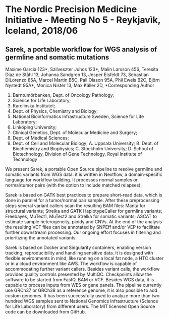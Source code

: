 # The Nordic Precision Medicine Initiative - Meeting No 5 - Reykjavìk, Iceland, 2018/06

## Sarek, a portable workflow for WGS analysis of germline and somatic mutations

Maxime Garcia 123*,
Szilveszter Juhos 123*,
Malin Larsson 456,
Teresita Díaz de Ståhl 13,
Johanna Sandgren 13,
Jesper Eisfeldt 73,
Sebastian DiLorenzo 85A,
Marcel Martin B5C,
Pall Olason 95A,
Phil Ewels B2C,
Björn Nystedt 95A*,
Monica Nistér 13,
Max Käller 2D,
*Corresponding Author

1. Barntumörbanken, Dept. of Oncology Pathology;
2. Science for Life Laboratory;
3. Karolinska Institutet;
4. Dept. of Physics, Chemistry and Biology;
5. National Bioinformatics Infrastructure Sweden, Science for Life Laboratory;
6. Linköping University;
7. Clinical Genetics, Dept. of Molecular Medicine and Surgery;
8. Dept. of Medical Sciences;
9. Dept. of Cell and Molecular Biology;
A. Uppsala University;
B. Dept. of Biochemistry and Biophysics;
C. Stockholm University;
D. School of Biotechnology, Division of Gene Technology, Royal Institute of Technology

We present Sarek, a portable Open Source pipeline to resolve germline and somatic variants from WGS data: it is written in Nextflow, a domain-specific language for workflow building.
It processes normal samples or normal/tumor pairs (with the option to include matched relapses).

Sarek is based on GATK best practices to prepare short-read data, which is done in parallel for a tumor/normal pair sample.
After these preprocessing steps several variant callers scan the resulting BAM files: Manta for structural variants; Strelka and GATK HaplotypeCaller for germline variants; Freebayes, MuTect1, MuTect2 and Strelka for somatic variants; ASCAT to estimate sample heterogeneity, ploidy and CNVs.
At the end of the analysis the resulting VCF files can be annotated by SNPEff and/or VEP to facilitate further downstream processing.
Our ongoing effort focuses in filtering and prioritizing the annotated variants.

Sarek is based on Docker and Singularity containers, enabling version tracking, reproducibility and handling sensitive data.
It is designed with flexible environments in mind, like running on a local fat node, a HTC cluster or in a cloud environment like AWS.
The workflow is capable of accommodating further variant callers.
Besides variant calls, the workflow provides quality controls presented by MultiQC.
Checkpoints allow the software to be started from FastQ, BAM or VCF.
Besides WGS data, it is capable to process inputs from WES or gene panels.
The pipeline currently use GRCh37 or GRCh38 as a reference genome, it is also possible to add custom genomes.
It has been successfully used to analyze more than two hundred WGS samples sent to National Genomics Infrastructure (Science for Life Laboratory) from different users.
The MIT licensed Open Source code can be downloaded from GitHub.
